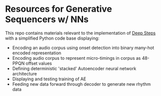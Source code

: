 # Resources for Generative Sequencers w/ NNs

This repo contains materials relevant to the implementation of [Deep Steps](https://github.com/ajwast/DeepSteps) with a simplified Python code base displaying:
- Encoding an audio corpus using onset detection into binary many-hot encoded representation
- Encoding audio corpus to represent micro-timings in corpus as 48-PPQN offset values
- Defining deterministic 'stacked' Autoencoder neural network architecture
- Displaying and testing training of AE
- Feeding new data forward through decoder to generate new rhythm data
